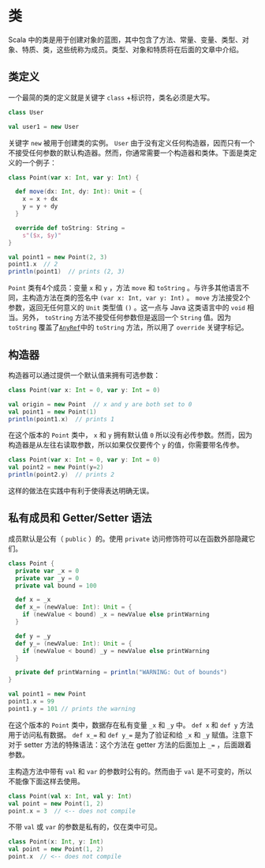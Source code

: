 # 类

Scala 中的类是用于创建对象的蓝图，其中包含了方法、常量、变量、类型、对象、特质、类，这些统称为成员。类型、对象和特质将在后面的文章中介绍。

## 类定义
一个最简的类的定义就是关键字 `class` +标识符，类名必须是大写。

```scala
class User

val user1 = new User
```

关键字 `new` 被用于创建类的实例。 `User` 由于没有定义任何构造器，因而只有一个不接受任何参数的默认构造器。然而，你通常需要一个构造器和类体。下面是类定义的一个例子：

```scala
class Point(var x: Int, var y: Int) {

  def move(dx: Int, dy: Int): Unit = {
    x = x + dx
    y = y + dy
  }

  override def toString: String =
    s"($x, $y)"
}

val point1 = new Point(2, 3)
point1.x  // 2
println(point1)  // prints (2, 3)
```

`Point` 类有4个成员：变量 `x` 和 `y` ，方法 `move` 和 `toString` 。与许多其他语言不同，主构造方法在类的签名中 `(var x: Int, var y: Int)` 。 `move` 方法接受2个参数，返回无任何意义的 `Unit` 类型值 `()` 。这一点与 Java 这类语言中的 `void` 相当。另外， `toString` 方法不接受任何参数但是返回一个 `String` 值。因为 `toString` 覆盖了[`AnyRef`](unified-types.md)中的 `toString` 方法，所以用了 `override` 关键字标记。

## 构造器

构造器可以通过提供一个默认值来拥有可选参数：

```scala
class Point(var x: Int = 0, var y: Int = 0)

val origin = new Point  // x and y are both set to 0
val point1 = new Point(1)
println(point1.x)  // prints 1

```

在这个版本的 `Point` 类中， `x` 和 `y` 拥有默认值 `0` 所以没有必传参数。然而，因为构造器是从左往右读取参数，所以如果仅仅要传个 `y` 的值，你需要带名传参。

```scala
class Point(var x: Int = 0, var y: Int = 0)
val point2 = new Point(y=2)
println(point2.y)  // prints 2
```

这样的做法在实践中有利于使得表达明确无误。

## 私有成员和 Getter/Setter 语法
成员默认是公有（ `public` ）的。使用 `private` 访问修饰符可以在函数外部隐藏它们。

```scala
class Point {
  private var _x = 0
  private var _y = 0
  private val bound = 100

  def x = _x
  def x_= (newValue: Int): Unit = {
    if (newValue < bound) _x = newValue else printWarning
  }

  def y = _y
  def y_= (newValue: Int): Unit = {
    if (newValue < bound) _y = newValue else printWarning
  }

  private def printWarning = println("WARNING: Out of bounds")
}

val point1 = new Point
point1.x = 99
point1.y = 101 // prints the warning
```

在这个版本的 `Point` 类中，数据存在私有变量 `_x` 和 `_y` 中。 `def x` 和 `def y` 方法用于访问私有数据。 `def x_=` 和 `def y_=` 是为了验证和给 `_x` 和 `_y` 赋值。注意下对于 setter 方法的特殊语法：这个方法在 getter 方法的后面加上 `_=` ，后面跟着参数。

主构造方法中带有 `val` 和 `var` 的参数时公有的。然而由于 `val` 是不可变的，所以不能像下面这样去使用。

```scala
class Point(val x: Int, val y: Int)
val point = new Point(1, 2)
point.x = 3  // <-- does not compile
```

不带 `val` 或 `var` 的参数是私有的，仅在类中可见。

```scala
class Point(x: Int, y: Int)
val point = new Point(1, 2)
point.x  // <-- does not compile
```
